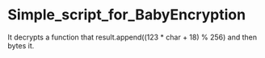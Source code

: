 # Simple_script_for_BabyEncryption
It decrypts a function that result.append((123 * char + 18) % 256) and then bytes it.

